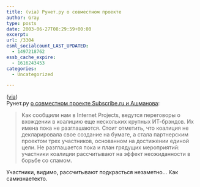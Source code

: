 ```yaml
---
title: (via) Рунет.ру о совместном проекте
author: Gray
type: posts
date: 2003-06-27T08:29:59+00:00
excerpt:
url: /3304
esml_socialcount_LAST_UPDATED:
  - 1497218762
essb_cache_expire:
  - 1616243453
categories:
  - Uncategorized

---
```








(<a href="http://www.livejournal.com/users/motto/294413.html" target="_blank">via</a>)  
Рунет.ру <a href="http://runet.ru/events/3323.html" target="_blank">о совместном проекте Subscribe.ru и Ашманова</a>:

> Как сообщили нам в Internet Projects, ведутся переговоры о вхождении в коалицию еще нескольких крупных ИТ-брэндов. Их имена пока не разглашаются. Стоит отметить, что коалиция не декларировала свое создание на бумаге, а стала партнерским проектом трех участников, основанном на достижении единой цели. Не разглашается пока и план грядущих мероприятий: участники коалиции рассчитывают на эффект неожиданности в борьбе со спамом.

Участники, видимо, рассчитывают подкрасться незаметно&#8230; Как самизнаетекто.